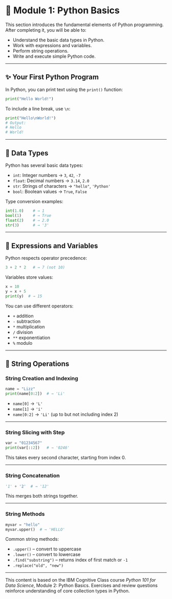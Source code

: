 # 🧠 Module 1: Python Basics

This section introduces the fundamental elements of Python programming. After completing it, you will be able to:

- Understand the basic data types in Python.
- Work with expressions and variables.
- Perform string operations.
- Write and execute simple Python code.

---

## ✨ Your First Python Program

In Python, you can print text using the `print()` function:

```python
print("Hello World!")
```

To include a line break, use `\n`:

```python
print("Hello\nWorld!")
# Output:
# Hello
# World!
```

---

## 🔢 Data Types

Python has several basic data types:

- `int`: Integer numbers → `3`, `42`, `-7`
- `float`: Decimal numbers → `3.14`, `2.0`
- `str`: Strings of characters → `"hello"`, `'Python'`
- `bool`: Boolean values → `True`, `False`

Type conversion examples:

```python
int(1.0)    # → 1
bool(1)     # → True
float(2)    # → 2.0
str(3)      # → '3'
```

---

## 🧮 Expressions and Variables

Python respects operator precedence:

```python
3 + 2 * 2   # → 7 (not 10)
```

Variables store values:

```python
x = 10
y = x + 5
print(y)  # → 15
```

You can use different operators:

- `+` addition  
- `-` subtraction  
- `*` multiplication  
- `/` division  
- `**` exponentiation  
- `%` modulo  

---

## 🧵 String Operations

### String Creation and Indexing

```python
name = "Lizz"
print(name[0:2])  # → 'Li'
```

- `name[0]` → `'L'`
- `name[1]` → `'i'`
- `name[0:2]` → `'Li'` (up to but not including index 2)

---

### String Slicing with Step

```python
var = "01234567"
print(var[::2])   # → '0246'
```

This takes every second character, starting from index 0.

---

### String Concatenation

```python
'1' + '2'  # → '12'
```

This merges both strings together.

---

### String Methods

```python
myvar = "hello"
myvar.upper()  # → 'HELLO'
```

Common string methods:

- `.upper()` – convert to uppercase  
- `.lower()` – convert to lowercase  
- `.find("substring")` – returns index of first match or `-1`  
- `.replace("old", "new")`

---

This content is based on the IBM Cognitive Class course *Python 101 for Data Science*, Module 2: Python Basics. Exercises and review questions reinforce understanding of core collection types in Python.